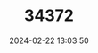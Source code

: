 ---
title: "34372"
category: "Neuburgia macrocarpa"
draft: false
date: 2024-02-22 13:03:50
languages:
  Fijian: ["Boloa"]
---